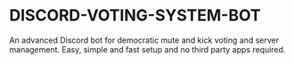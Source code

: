 # DISCORD-VOTING-SYSTEM-BOT
An advanced Discord bot for democratic mute and kick voting and server management. Easy, simple and fast setup and no third party apps required.
